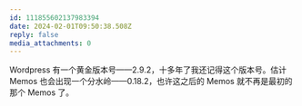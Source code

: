 ```yaml
---
id: 111855602137983394
date: 2024-02-01T09:50:38.508Z
reply: false
media_attachments: 0
---
```


Wordpress 有一个黄金版本号——2.9.2，十多年了我还记得这个版本号。估计 Memos 也会出现一个分水岭——0.18.2，也许这之后的 Memos 就不再是最初的那个 Memos 了。

